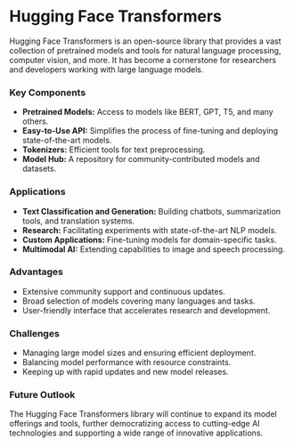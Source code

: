 # Hugging Face Transformers

Hugging Face Transformers is an open-source library that provides a vast collection of pretrained models and tools for natural language processing, computer vision, and more. It has become a cornerstone for researchers and developers working with large language models.

### Key Components
- **Pretrained Models:** Access to models like BERT, GPT, T5, and many others.
- **Easy-to-Use API:** Simplifies the process of fine-tuning and deploying state-of-the-art models.
- **Tokenizers:** Efficient tools for text preprocessing.
- **Model Hub:** A repository for community-contributed models and datasets.

### Applications
- **Text Classification and Generation:** Building chatbots, summarization tools, and translation systems.
- **Research:** Facilitating experiments with state-of-the-art NLP models.
- **Custom Applications:** Fine-tuning models for domain-specific tasks.
- **Multimodal AI:** Extending capabilities to image and speech processing.

### Advantages
- Extensive community support and continuous updates.
- Broad selection of models covering many languages and tasks.
- User-friendly interface that accelerates research and development.

### Challenges
- Managing large model sizes and ensuring efficient deployment.
- Balancing model performance with resource constraints.
- Keeping up with rapid updates and new model releases.

### Future Outlook
The Hugging Face Transformers library will continue to expand its model offerings and tools, further democratizing access to cutting-edge AI technologies and supporting a wide range of innovative applications.
